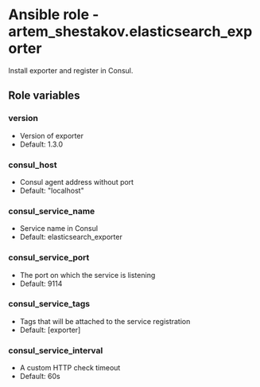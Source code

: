 # Ansible role - artem_shestakov.elasticsearch_exporter
Install exporter and register in Consul.

## Role variables
### **version**
* Version of exporter
* Default: 1.3.0

### **consul_host**
* Consul agent address without port
* Default: "localhost"

### **consul_service_name** 
* Service name in Consul
* Default: elasticsearch_exporter

### **consul_service_port**
* The port on which the service is listening
* Default: 9114

### **consul_service_tags**
* Tags that will be attached to the service registration
* Default: [exporter]

### **consul_service_interval**
* A custom HTTP check timeout
* Default: 60s
